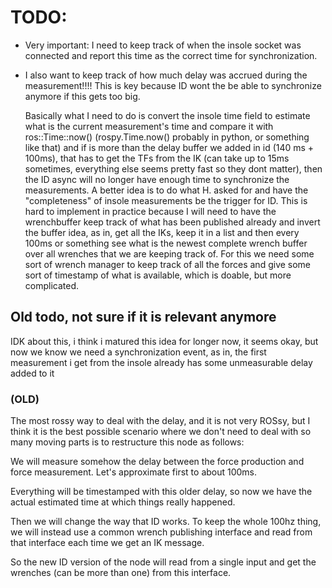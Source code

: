 # TODO:

- Very important: I need to keep track of when the insole socket was connected and report this time as the correct time for synchronization. 

- I also want to keep track of how much delay was accrued during the measurement!!!! This is key because ID wont the be able to synchronize anymore if this gets too big. 

	Basically what I need to do is convert the insole time field to estimate what is the current measurement's time and compare it with ros::Time::now() (rospy.Time.now() probably in python, or something like that) and if is more than the delay buffer we added in id (140 ms + 100ms), that has to get the TFs from the IK (can take up to 15ms sometimes, everything else seems pretty fast so they dont matter), then the ID async will no longer have enough time to synchronize the measurements. A better idea is to do what H. asked for and have the "completeness" of insole measurements be the trigger for ID. This is hard to implement in practice because I will need to have the wrenchbuffer keep track of what has been published already and invert the buffer idea, as in, get all the IKs, keep it in a list and then every 100ms or something see what is the newest complete wrench buffer over all wrenches that we are keeping track of. For this we need some sort of wrench manager to keep track of all the forces and give some sort of timestamp of what is available, which is doable, but more complicated. 

## Old todo, not sure if it is relevant anymore

IDK about this, i think i matured this idea for longer now, it seems okay, but now we know we need a synchronization event, as in, the first measurement i get from the insole already has some unmeasurable delay added to it

### (OLD)

The most rossy way to deal with the delay, and it is not very ROSsy, but I think it is the best possible scenario where we don't need to deal with so many moving parts is to restructure this node as follows:

We will measure somehow the delay between the force production and force measurement. Let's approximate first to about 100ms. 

Everything will be timestamped with this older delay, so now we have the actual estimated time at which things really happened.

Then we will change the way that ID works. To keep the whole 100hz thing, we will instead use a common wrench publishing interface and read from that interface each time we get an IK message.

So the new ID version of the node will read from a single input and get the wrenches (can be more than one) from this interface. 

